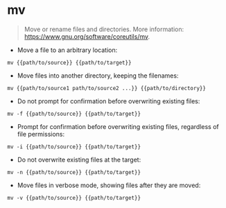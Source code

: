 # mv

> Move or rename files and directories.
> More information: <https://www.gnu.org/software/coreutils/mv>.

- Move a file to an arbitrary location:

`mv {{path/to/source}} {{path/to/target}}`

- Move files into another directory, keeping the filenames:

`mv {{path/to/source1 path/to/source2 ...}} {{path/to/directory}}`

- Do not prompt for confirmation before overwriting existing files:

`mv -f {{path/to/source}} {{path/to/target}}`

- Prompt for confirmation before overwriting existing files, regardless of file permissions:

`mv -i {{path/to/source}} {{path/to/target}}`

- Do not overwrite existing files at the target:

`mv -n {{path/to/source}} {{path/to/target}}`

- Move files in verbose mode, showing files after they are moved:

`mv -v {{path/to/source}} {{path/to/target}}`
